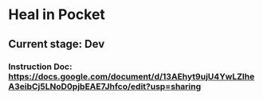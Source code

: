 # Heal in Pocket

## Current stage: Dev

### Instruction Doc: https://docs.google.com/document/d/13AEhyt9ujU4YwLZlheA3eibCj5LNoD0pjbEAE7Jhfco/edit?usp=sharing
